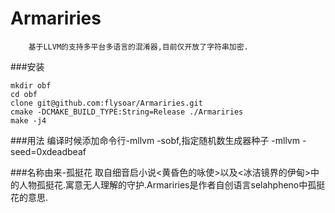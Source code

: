 Armariries
================================
        基于LLVM的支持多平台多语言的混淆器,目前仅开放了字符串加密.
###安装
```shell
mkdir obf
cd obf
clone git@github.com:flysoar/Armariries.git
cmake -DCMAKE_BUILD_TYPE:String=Release ./Armariries
make -j4
```

###用法
        编译时候添加命令行-mllvm -sobf,指定随机数生成器种子 -mllvm -seed=0xdeadbeaf

###名称由来-孤挺花
        取自细音启小说<黄昏色的咏使>以及<冰洁镜界的伊甸>中的人物孤挺花.寓意无人理解的守护.Armariries是作者自创语言selahpheno中孤挺花的意思.
